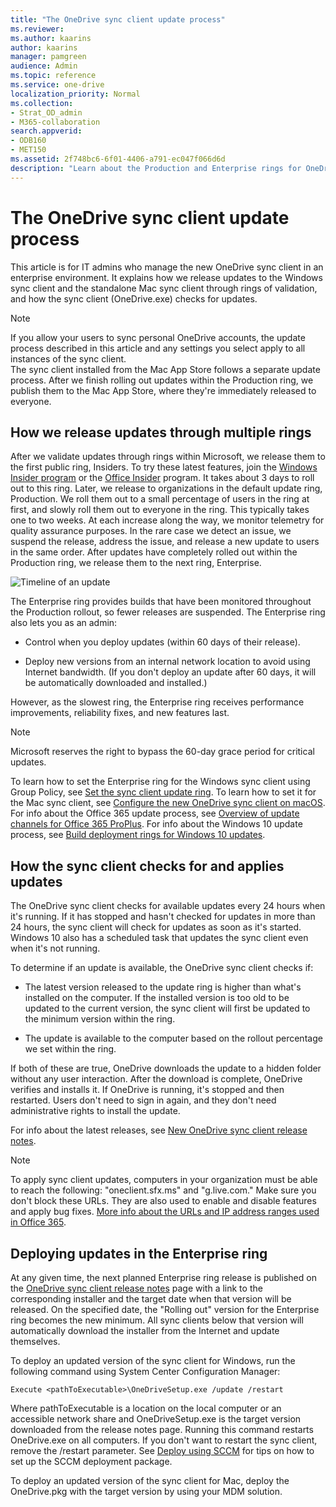 ```yaml
---
title: "The OneDrive sync client update process"
ms.reviewer: 
ms.author: kaarins
author: kaarins
manager: pamgreen
audience: Admin
ms.topic: reference
ms.service: one-drive
localization_priority: Normal
ms.collection: 
- Strat_OD_admin
- M365-collaboration
search.appverid:
- ODB160
- MET150
ms.assetid: 2f748bc6-6f01-4406-a791-ec047f066d6d
description: "Learn about the Production and Enterprise rings for OneDrive sync client updates"
---
```


# The OneDrive sync client update process

This article is for IT admins who manage the new OneDrive sync client in an enterprise environment. It explains how we release updates to the Windows sync client and the standalone Mac sync client through rings of validation, and how the sync client (OneDrive.exe) checks for updates.
  
> [!NOTE]
> If you allow your users to sync personal OneDrive accounts, the update process described in this article and any settings you select apply to all instances of the sync client.<br>The sync client installed from the Mac App Store follows a separate update process. After we finish rolling out updates within the Production ring, we publish them to the Mac App Store, where they're immediately released to everyone. 
  
## How we release updates through multiple rings

After we validate updates through rings within Microsoft, we release them to the first public ring, Insiders. To try these latest features, join the [Windows Insider program](https://insider.windows.com/) or the [Office Insider](https://products.office.com/office-insider) program. It takes about 3 days to roll out to this ring. Later, we release to organizations in the default update ring, Production. We roll them out to a small percentage of users in the ring at first, and slowly roll them out to everyone in the ring. This typically takes one to two weeks. At each increase along the way, we monitor telemetry for quality assurance purposes. In the rare case we detect an issue, we suspend the release, address the issue, and release a new update to users in the same order. After updates have completely rolled out within the Production ring, we release them to the next ring, Enterprise.
  
![Timeline of an update](media/5d705fbc-5553-4c7b-ae2f-cba394332a5e.png)
  
The Enterprise ring provides builds that have been monitored throughout the Production rollout, so fewer releases are suspended. The Enterprise ring also lets you as an admin:
  
- Control when you deploy updates (within 60 days of their release).
    
- Deploy new versions from an internal network location to avoid using Internet bandwidth. (If you don't deploy an update after 60 days, it will be automatically downloaded and installed.)
    
However, as the slowest ring, the Enterprise ring receives performance improvements, reliability fixes, and new features last.
  
> [!NOTE]
> Microsoft reserves the right to bypass the 60-day grace period for critical updates. 
  
To learn how to set the Enterprise ring for the Windows sync client using Group Policy, see [Set the sync client update ring](use-group-policy.md#GPOSetUpdateRing). To learn how to set it for the Mac sync client, see [Configure the new OneDrive sync client on macOS](deploy-and-configure-on-macos.md). For info about the Office 365 update process, see [Overview of update channels for Office 365 ProPlus](/DeployOffice/overview-of-update-channels-for-office-365-proplus). For info about the Windows 10 update process, see [Build deployment rings for Windows 10 updates](/windows/deployment/update/waas-deployment-rings-windows-10-updates).
  
## How the sync client checks for and applies updates

The OneDrive sync client checks for available updates every 24 hours when it's running. If it has stopped and hasn't checked for updates in more than 24 hours, the sync client will check for updates as soon as it's started. Windows 10 also has a scheduled task that updates the sync client even when it's not running.
  
To determine if an update is available, the OneDrive sync client checks if:
  
- The latest version released to the update ring is higher than what's installed on the computer. If the installed version is too old to be updated to the current version, the sync client will first be updated to the minimum version within the ring.
    
- The update is available to the computer based on the rollout percentage we set within the ring.
    
If both of these are true, OneDrive downloads the update to a hidden folder without any user interaction. After the download is complete, OneDrive verifies and installs it. If OneDrive is running, it's stopped and then restarted. Users don't need to sign in again, and they don't need administrative rights to install the update.
  
For info about the latest releases, see [New OneDrive sync client release notes](https://support.office.com/article/845dcf18-f921-435e-bf28-4e24b95e5fc0).

> [!NOTE]
> To apply sync client updates, computers in your organization must be able to reach the following: "oneclient.sfx.ms" and "g.live.com." Make sure you don't block these URLs. They are also used to enable and disable features and apply bug fixes. [More info about the URLs and IP address ranges used in Office 365](/office365/enterprise/urls-and-ip-address-ranges). 
  
## Deploying updates in the Enterprise ring

At any given time, the next planned Enterprise ring release is published on the [OneDrive sync client release notes](https://support.office.com/article/845dcf18-f921-435e-bf28-4e24b95e5fc0) page with a link to the corresponding installer and the target date when that version will be released. On the specified date, the "Rolling out" version for the Enterprise ring becomes the new minimum. All sync clients below that version will automatically download the installer from the Internet and update themselves. 

To deploy an updated version of the sync client for Windows, run the following command using System Center Configuration Manager:
  
```
Execute <pathToExecutable>\OneDriveSetup.exe /update /restart
```

Where pathToExecutable is a location on the local computer or an accessible network share and OneDriveSetup.exe is the target version downloaded from the release notes page. Running this command restarts OneDrive.exe on all computers. If you don't want to restart the sync client, remove the /restart parameter. See [Deploy using SCCM](deploy-on-windows.md) for tips on how to set up the SCCM deployment package.

To deploy an updated version of the sync client for Mac, deploy the OneDrive.pkg with the target version by using your MDM solution.
  
  

